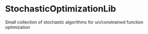 # StochasticOptimizationLib
Small collection of stochastic algorithms for un/constrained function optimization
